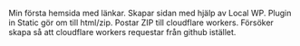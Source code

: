Min första hemsida med länkar.
Skapar sidan med hjälp av Local WP.
Plugin in Static gör om till html/zip.
Postar ZIP till cloudflare workers.
Försöker skapa så att cloudflare workers requestar från github istället.

